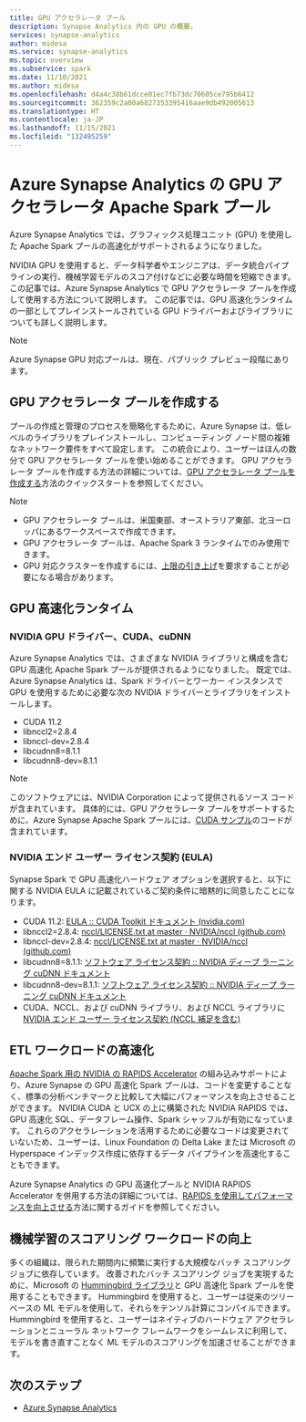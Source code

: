 ```yaml
---
title: GPU アクセラレータ プール
description: Synapse Analytics 内の GPU の概要。
services: synapse-analytics
author: midesa
ms.service: synapse-analytics
ms.topic: overview
ms.subservice: spark
ms.date: 11/10/2021
ms.author: midesa
ms.openlocfilehash: d4a4c38b61dcce01ec7fb73dc70605ce795b6412
ms.sourcegitcommit: 362359c2a00a6827353395416aae9db492005613
ms.translationtype: HT
ms.contentlocale: ja-JP
ms.lasthandoff: 11/15/2021
ms.locfileid: "132495259"
---
```

# <a name="gpu-accelerated-apache-spark-pools-in-azure-synapse-analytics"></a>Azure Synapse Analytics の GPU アクセラレータ Apache Spark プール
Azure Synapse Analytics では、グラフィックス処理ユニット (GPU) を使用した Apache Spark プールの高速化がサポートされるようになりました。 

NVIDIA GPU を使用すると、データ科学者やエンジニアは、データ統合パイプラインの実行、機械学習モデルのスコア付けなどに必要な時間を短縮できます。 この記事では、Azure Synapse Analytics で GPU アクセラレータ プールを作成して使用する方法について説明します。 この記事では、GPU 高速化ランタイムの一部としてプレインストールされている GPU ドライバーおよびライブラリについても詳しく説明します。

> [!NOTE]
> Azure Synapse GPU 対応プールは、現在、パブリック プレビュー段階にあります。

## <a name="create-a-gpu-accelerated-pool"></a>GPU アクセラレータ プールを作成する
プールの作成と管理のプロセスを簡略化するために、Azure Synapse は、低レベルのライブラリをプレインストールし、コンピューティング ノード間の複雑なネットワーク要件をすべて設定します。 この統合により、ユーザーはほんの数分で GPU アクセラレータ プールを使い始めることができます。 GPU アクセラレータ プールを作成する方法の詳細については、[GPU アクセラレータ プールを作成する](../quickstart-create-apache-gpu-pool-portal.md)方法のクイックスタートを参照してください。

> [!NOTE]
>  - GPU アクセラレータ プールは、米国東部、オーストラリア東部、北ヨーロッパにあるワークスペースで作成できます。
>  - GPU アクセラレータ プールは、Apache Spark 3 ランタイムでのみ使用できます。
>  - GPU 対応クラスターを作成するには、[上限の引き上げ](./apache-spark-rapids-gpu.md#quotas-and-resource-constraints-in-azure-synapse-gpu-enabled-pools)を要求することが必要になる場合があります。 
 
## <a name="gpu-accelerated-runtime"></a>GPU 高速化ランタイム

### <a name="nvidia-gpu-driver-cuda-and-cudnn"></a>NVIDIA GPU ドライバー、CUDA、cuDNN
Azure Synapse Analytics では、さまざまな NVIDIA ライブラリと構成を含む GPU 高速化 Apache Spark プールが提供されるようになりました。 既定では、Azure Synapse Analytics は、Spark ドライバーとワーカー インスタンスで GPU を使用するために必要な次の NVIDIA ドライバーとライブラリをインストールします。
 - CUDA 11.2
 - libnccl2=2.8.4
 - libnccl-dev=2.8.4
 - libcudnn8=8.1.1 
 - libcudnn8-dev=8.1.1

> [!NOTE]
> このソフトウェアには、NVIDIA Corporation によって提供されるソース コードが含まれています。 具体的には、GPU アクセラレータ プールをサポートするために、Azure Synapse Apache Spark プールには、[CUDA サンプル](https://docs.nvidia.com/cuda/eula/#nvidia-cuda-samples-preface)のコードが含まれています。

### <a name="nvidia-end-user-license-agreement-eula"></a>NVIDIA エンド ユーザー ライセンス契約 (EULA)
Synapse Spark で GPU 高速化ハードウェア オプションを選択すると、以下に関する NVIDIA EULA に記載されているご契約条件に暗黙的に同意したことになります。
  - CUDA 11.2: [EULA :: CUDA Toolkit ドキュメント (nvidia.com)](https://docs.nvidia.com/cuda/eula/index.html)
  - libnccl2=2.8.4: [nccl/LICENSE.txt at master · NVIDIA/nccl (github.com)](https://github.com/NVIDIA/nccl/blob/master/LICENSE.txt)
  - libnccl-dev=2.8.4: [nccl/LICENSE.txt at master · NVIDIA/nccl (github.com)](https://github.com/NVIDIA/nccl/blob/master/LICENSE.txt)
  - libcudnn8=8.1.1: [ソフトウェア ライセンス契約 :: NVIDIA ディープ ラーニング cuDNN ドキュメント](https://docs.nvidia.com/deeplearning/cudnn/sla/index.html)
  - libcudnn8-dev=8.1.1: [ソフトウェア ライセンス契約 :: NVIDIA ディープ ラーニング cuDNN ドキュメント](https://docs.nvidia.com/deeplearning/cudnn/sla/index.html)
  - CUDA、NCCL、および cuDNN ライブラリ、および NCCL ライブラリに [NVIDIA エンド ユーザー ライセンス契約 (NCCL 補足を含む)](https://docs.nvidia.com/deeplearning/nccl/sla/index.html#overview)

## <a name="accelerate-etl-workloads"></a>ETL ワークロードの高速化
[Apache Spark 用の NVIDIA の RAPIDS Accelerator](https://nvidia.github.io/spark-rapids/) の組み込みサポートにより、Azure Synapse の GPU 高速化 Spark プールは、コードを変更することなく、標準の分析ベンチマークと比較して大幅にパフォーマンスを向上させることができます。 NVIDIA CUDA と UCX の上に構築された NVIDIA RAPIDS では、GPU 高速化 SQL、データフレーム操作、Spark シャッフルが有効になっています。 これらのアクセラレーションを活用するために必要なコードは変更されていないため、ユーザーは、Linux Foundation の Delta Lake または Microsoft の Hyperspace インデックス作成に依存するデータ パイプラインを高速化することもできます。 

Azure Synapse Analytics の GPU 高速化プールと NVIDIA RAPIDS Accelerator を併用する方法の詳細については、[RAPIDS を使用してパフォーマンスを向上させる](apache-spark-rapids-gpu.md)方法に関するガイドを参照してください。

## <a name="improve-machine-learning-scoring-workloads"></a>機械学習のスコアリング ワークロードの向上
多くの組織は、限られた期間内に頻繁に実行する大規模なバッチ スコアリング ジョブに依存しています。 改善されたバッチ スコアリング ジョブを実現するために、Microsoft の [Hummingbird ライブラリ](https://github.com/Microsoft/hummingbird)と GPU 高速化 Spark プールを使用することもできます。 Hummingbird を使用すると、ユーザーは従来のツリーベースの ML モデルを使用して、それらをテンソル計算にコンパイルできます。 Hummingbird を使用すると、ユーザーはネイティブのハードウェア アクセラレーションとニューラル ネットワーク フレームワークをシームレスに利用して、モデルを書き直すことなく ML モデルのスコアリングを加速させることができます。  

## <a name="next-steps"></a>次のステップ
- [Azure Synapse Analytics](../overview-what-is.md)
